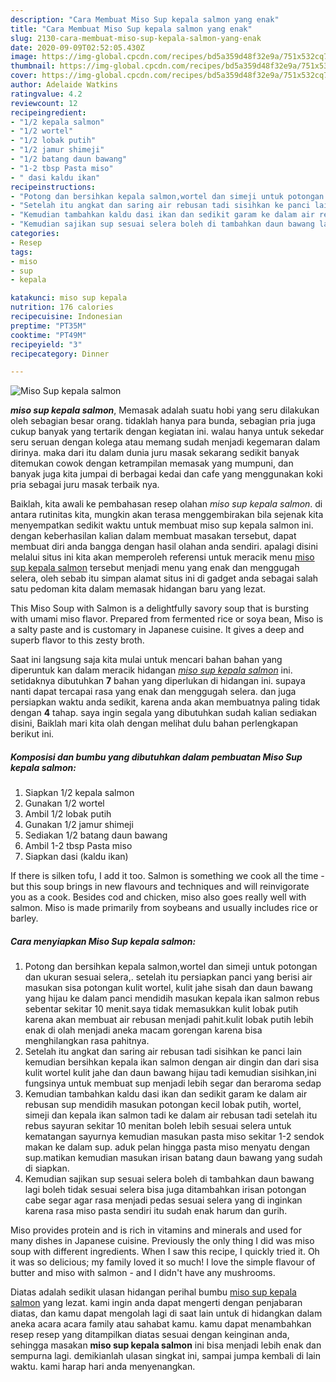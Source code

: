 ```yaml
---
description: "Cara Membuat Miso Sup kepala salmon yang enak"
title: "Cara Membuat Miso Sup kepala salmon yang enak"
slug: 2130-cara-membuat-miso-sup-kepala-salmon-yang-enak
date: 2020-09-09T02:52:05.430Z
image: https://img-global.cpcdn.com/recipes/bd5a359d48f32e9a/751x532cq70/miso-sup-kepala-salmon-foto-resep-utama.jpg
thumbnail: https://img-global.cpcdn.com/recipes/bd5a359d48f32e9a/751x532cq70/miso-sup-kepala-salmon-foto-resep-utama.jpg
cover: https://img-global.cpcdn.com/recipes/bd5a359d48f32e9a/751x532cq70/miso-sup-kepala-salmon-foto-resep-utama.jpg
author: Adelaide Watkins
ratingvalue: 4.2
reviewcount: 12
recipeingredient:
- "1/2 kepala salmon"
- "1/2 wortel"
- "1/2 lobak putih"
- "1/2 jamur shimeji"
- "1/2 batang daun bawang"
- "1-2 tbsp Pasta miso"
- " dasi kaldu ikan"
recipeinstructions:
- "Potong dan bersihkan kepala salmon,wortel dan simeji untuk potongan dan ukuran sesuai selera,. setelah itu persiapkan panci yang berisi air masukan sisa potongan kulit wortel, kulit jahe sisah dan daun bawang yang hijau ke dalam panci mendidih masukan kepala ikan salmon rebus sebentar sekitar 10 menit.saya tidak memasukkan kulit lobak putih karena akan membuat air rebusan menjadi pahit.kulit lobak putih lebih enak di olah menjadi aneka macam gorengan karena bisa menghilangkan rasa pahitnya."
- "Setelah itu angkat dan saring air rebusan tadi sisihkan ke panci lain kemudian bersihkan kepala ikan salmon dengan air dingin dan dari sisa kulit wortel kulit jahe dan daun bawang hijau tadi kemudian sisihkan,ini fungsinya untuk membuat sup menjadi lebih segar dan beraroma sedap"
- "Kemudian tambahkan kaldu dasi ikan dan sedikit garam ke dalam air rebusan sup mendidih masukan potongan kecil lobak putih, wortel, simeji dan kepala ikan salmon tadi ke dalam air rebusan tadi setelah itu rebus sayuran sekitar 10 menitan boleh lebih sesuai selera untuk kematangan sayurnya kemudian masukan pasta miso sekitar 1-2 sendok makan ke dalam sup. aduk pelan hingga pasta miso menyatu dengan sup.matikan kemudian masukan irisan batang daun bawang yang sudah di siapkan."
- "Kemudian sajikan sup sesuai selera boleh di tambahkan daun bawang lagi boleh tidak sesuai selera bisa juga ditambahkan irisan potongan cabe segar agar rasa menjadi pedas sesuai selera yang di inginkan karena rasa miso pasta sendiri itu sudah enak harum dan gurih."
categories:
- Resep
tags:
- miso
- sup
- kepala

katakunci: miso sup kepala 
nutrition: 176 calories
recipecuisine: Indonesian
preptime: "PT35M"
cooktime: "PT49M"
recipeyield: "3"
recipecategory: Dinner

---
```



![Miso Sup kepala salmon](https://img-global.cpcdn.com/recipes/bd5a359d48f32e9a/751x532cq70/miso-sup-kepala-salmon-foto-resep-utama.jpg)

<b><i>miso sup kepala salmon</i></b>, Memasak adalah suatu hobi yang seru dilakukan oleh sebagian besar orang. tidaklah hanya para bunda, sebagian pria juga cukup banyak yang tertarik dengan kegiatan ini. walau hanya untuk sekedar seru seruan dengan kolega atau memang sudah menjadi kegemaran dalam dirinya. maka dari itu dalam dunia juru masak sekarang sedikit banyak ditemukan cowok dengan ketrampilan memasak yang mumpuni, dan banyak juga kita jumpai di berbagai kedai dan cafe yang menggunakan koki pria sebagai juru masak terbaik nya.

Baiklah, kita awali ke pembahasan resep olahan <i>miso sup kepala salmon</i>. di antara rutinitas kita, mungkin akan terasa menggembirakan bila sejenak kita menyempatkan sedikit waktu untuk membuat miso sup kepala salmon ini. dengan keberhasilan kalian dalam membuat masakan tersebut, dapat membuat diri anda bangga dengan hasil olahan anda sendiri. apalagi disini melalui situs ini kita akan memperoleh referensi untuk meracik menu <u>miso sup kepala salmon</u> tersebut menjadi menu yang enak dan menggugah selera, oleh sebab itu simpan alamat situs ini di gadget anda sebagai salah satu pedoman kita dalam memasak hidangan baru yang lezat.

This Miso Soup with Salmon is a delightfully savory soup that is bursting with umami miso flavor. Prepared from fermented rice or soya bean, Miso is a salty paste and is customary in Japanese cuisine. It gives a deep and superb flavor to this zesty broth.


Saat ini langsung saja kita mulai untuk mencari bahan bahan yang diperuntuk kan dalam meracik hidangan <u><i>miso sup kepala salmon</i></u> ini. setidaknya dibutuhkan <b>7</b> bahan yang diperlukan di hidangan ini. supaya nanti dapat tercapai rasa yang enak dan menggugah selera. dan juga persiapkan waktu anda sedikit, karena anda akan membuatnya paling tidak dengan <b>4</b> tahap. saya ingin segala yang dibutuhkan sudah kalian sediakan disini, Baiklah mari kita olah dengan melihat dulu bahan perlengkapan berikut ini.

<!--inarticleads1-->

##### Komposisi dan bumbu yang dibutuhkan dalam pembuatan Miso Sup kepala salmon:

1. Siapkan 1/2 kepala salmon
1. Gunakan 1/2 wortel
1. Ambil 1/2 lobak putih
1. Gunakan 1/2 jamur shimeji
1. Sediakan 1/2 batang daun bawang
1. Ambil 1-2 tbsp Pasta miso
1. Siapkan  dasi (kaldu ikan)


If there is silken tofu, I add it too. Salmon is something we cook all the time - but this soup brings in new flavours and techniques and will reinvigorate you as a cook. Besides cod and chicken, miso also goes really well with salmon. Miso is made primarily from soybeans and usually includes rice or barley. 

<!--inarticleads2-->

##### Cara menyiapkan Miso Sup kepala salmon:

1. Potong dan bersihkan kepala salmon,wortel dan simeji untuk potongan dan ukuran sesuai selera,. setelah itu persiapkan panci yang berisi air masukan sisa potongan kulit wortel, kulit jahe sisah dan daun bawang yang hijau ke dalam panci mendidih masukan kepala ikan salmon rebus sebentar sekitar 10 menit.saya tidak memasukkan kulit lobak putih karena akan membuat air rebusan menjadi pahit.kulit lobak putih lebih enak di olah menjadi aneka macam gorengan karena bisa menghilangkan rasa pahitnya.
1. Setelah itu angkat dan saring air rebusan tadi sisihkan ke panci lain kemudian bersihkan kepala ikan salmon dengan air dingin dan dari sisa kulit wortel kulit jahe dan daun bawang hijau tadi kemudian sisihkan,ini fungsinya untuk membuat sup menjadi lebih segar dan beraroma sedap
1. Kemudian tambahkan kaldu dasi ikan dan sedikit garam ke dalam air rebusan sup mendidih masukan potongan kecil lobak putih, wortel, simeji dan kepala ikan salmon tadi ke dalam air rebusan tadi setelah itu rebus sayuran sekitar 10 menitan boleh lebih sesuai selera untuk kematangan sayurnya kemudian masukan pasta miso sekitar 1-2 sendok makan ke dalam sup. aduk pelan hingga pasta miso menyatu dengan sup.matikan kemudian masukan irisan batang daun bawang yang sudah di siapkan.
1. Kemudian sajikan sup sesuai selera boleh di tambahkan daun bawang lagi boleh tidak sesuai selera bisa juga ditambahkan irisan potongan cabe segar agar rasa menjadi pedas sesuai selera yang di inginkan karena rasa miso pasta sendiri itu sudah enak harum dan gurih.


Miso provides protein and is rich in vitamins and minerals and used for many dishes in Japanese cuisine. Previously the only thing I did was miso soup with different ingredients. When I saw this recipe, I quickly tried it. Oh it was so delicious; my family loved it so much! I love the simple flavour of butter and miso with salmon - and I didn&#39;t have any mushrooms. 

Diatas adalah sedikit ulasan hidangan perihal bumbu <u>miso sup kepala salmon</u> yang lezat. kami ingin anda dapat mengerti dengan penjabaran diatas, dan kamu dapat mengolah lagi di saat lain untuk di hidangkan dalam aneka acara acara family atau sahabat kamu. kamu dapat menambahkan resep resep yang ditampilkan diatas sesuai dengan keinginan anda, sehingga masakan <b>miso sup kepala salmon</b> ini bisa menjadi lebih enak dan sempurna lagi. demikianlah ulasan singkat ini, sampai jumpa kembali di lain waktu. kami harap hari anda menyenangkan.
